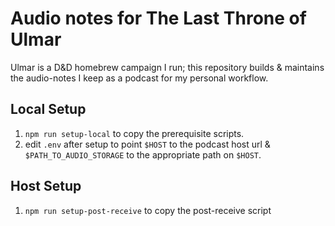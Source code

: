 # Audio notes for The Last Throne of Ulmar

Ulmar is a D&D homebrew campaign I run; this repository builds & maintains the audio-notes I keep as a podcast for my personal workflow.

## Local Setup

1. `npm run setup-local` to copy the prerequisite scripts.
2. edit `.env` after setup to point `$HOST` to the podcast host url & `$PATH_TO_AUDIO_STORAGE` to the appropriate path on `$HOST`.

## Host Setup

1. `npm run setup-post-receive` to copy the post-receive script